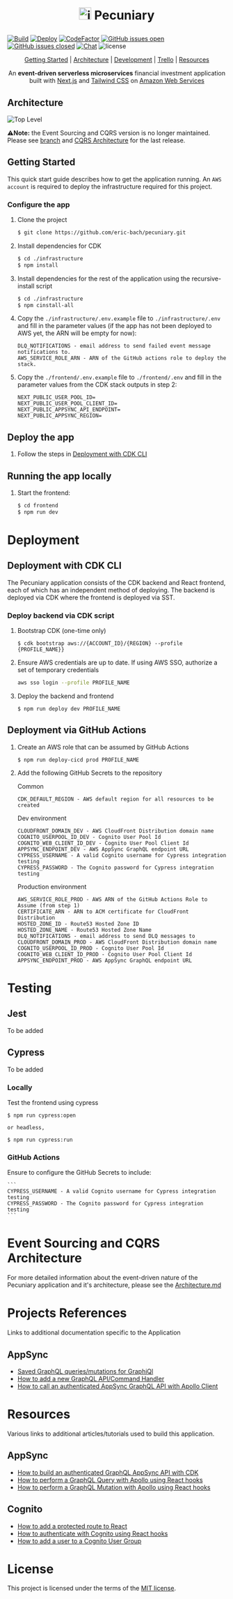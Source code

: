 <h1 align="center">
  <p align="center">
    <img src="references/diagrams/icon.png" height="28" width="28" alt="icon">
    Pecuniary
  </p>
</h1>

[![Build](https://github.com/eric-bach/pecuniary/actions/workflows/test.yml/badge.svg)](https://github.com/eric-bach/pecuniary/actions/workflows/test.yml)
[![Deploy](https://github.com/eric-bach/pecuniary/actions/workflows/deploy.yml/badge.svg)](https://github.com/eric-bach/pecuniary/actions/workflows/deploy.yml)
[![CodeFactor](https://www.codefactor.io/repository/github/eric-bach/pecuniary/badge)](https://www.codefactor.io/repository/github/eric-bach/pecuniary)
[![GitHub issues open](https://img.shields.io/github/issues/eric-bach/pecuniary.svg?maxAge=2592000)](https://github.com/eric-bach/pecuniary/issues?q=is%3Aopen+is%3Aissue) [![GitHub issues closed](https://img.shields.io/github/issues-closed-raw/eric-bach/pecuniary.svg?maxAge=2592000)](https://github.com/eric-bach/pecuniary/issues?q=is%3Aissue+is%3Aclosed)
[![Chat](https://img.shields.io/gitter/room/pecuniary/community)](https://gitter.im/pecuniary/community) ![license](https://img.shields.io/badge/license-MIT-blue.svg)

<p align="center">
  <a href="#getting-started">Getting Started</a> |
  <a href="ARCHITECTURE.md">Architecture</a> |
  <a href="#deployment">Development</a> |
  <a href="https://trello.com/b/7lA2gwTs/pecuniary">Trello</a> |
  <a href="#project-resources">Resources</a>
</p>

<p align="center">
  An <strong>event-driven serverless microservices</strong> financial investment application built with <a href="https://nextjs.org">Next.js</a> and <a href="https://tailwindcss.com">Tailwind CSS</a> on <a href="https://aws.amazon.com">Amazon Web Services</a>
</p>

## Architecture

![Top Level](references/diagrams/toplevel.jpg)

⚠️<strong>Note:</strong> the Event Sourcing and CQRS version is no longer maintained. Please see <a href="https://github.com/eric-bach/pecuniary/tree/cqrs-v1">branch</a> and <a href="https://github.com/eric-bach/pecuniary/blob/cqrs-v1/ARCHITECTURE.md">CQRS Architecture</a> for the last release.

## Getting Started

This quick start guide describes how to get the application running. An `AWS account` is required to deploy the infrastructure required for this project.

### Configure the app

1.  Clone the project

    ```bash
    $ git clone https://github.com/eric-bach/pecuniary.git
    ```

2.  Install dependencies for CDK

    ```bash
    $ cd ./infrastructure
    $ npm install
    ```

3.  Install dependencies for the rest of the application using the recursive-install script

    ```bash
    $ cd ./infrastructure
    $ npm cinstall-all
    ```

4.  Copy the `./infrastructure/.env.example` file to `./infrastructure/.env` and fill in the parameter values (if the app has not been deployed to AWS yet, the ARN will be empty for now):

    ```
    DLQ_NOTIFICATIONS - email address to send failed event message notifications to.
    AWS_SERVICE_ROLE_ARN - ARN of the GitHub actions role to deploy the stack.
    ```

5.  Copy the `./frontend/.env.example` file to `./frontend/.env` and fill in the parameter values from the CDK stack outputs in step 2:

    ```
    NEXT_PUBLIC_USER_POOL_ID=
    NEXT_PUBLIC_USER_POOL_CLIENT_ID=
    NEXT_PUBLIC_APPSYNC_API_ENDPOINT=
    NEXT_PUBLIC_APPSYNC_REGION=
    ```

## Deploy the app

1.  Follow the steps in [Deployment with CDK CLI](#deployment-with-cdk-cli)

## Running the app locally

1.  Start the frontend:

    ```bash
    $ cd frontend
    $ npm run dev
    ```

# Deployment

## Deployment with CDK CLI

The Pecuniary application consists of the CDK backend and React frontend, each of which has an independent method of deploying. The backend is deployed via CDK where the frontend is deployed via SST.

### Deploy backend via CDK script

1. Bootstrap CDK (one-time only)

   ```
   $ cdk bootstrap aws://{ACCOUNT_ID}/{REGION} --profile {PROFILE_NAME}}
   ```

2. Ensure AWS credentials are up to date. If using AWS SSO, authorize a set of temporary credentials

   ```bash
   aws sso login --profile PROFILE_NAME
   ```

3. Deploy the backend and frontend

   ```
   $ npm run deploy dev PROFILE_NAME
   ```

## Deployment via GitHub Actions

1. Create an AWS role that can be assumed by GitHub Actions

   ```
   $ npm run deploy-cicd prod PROFILE_NAME
   ```

2. Add the following GitHub Secrets to the repository

   Common

   ```
   CDK_DEFAULT_REGION - AWS default region for all resources to be created
   ```

   Dev environment

   ```
   CLOUDFRONT_DOMAIN_DEV - AWS CloudFront Distribution domain name
   COGNITO_USERPOOL_ID_DEV - Cognito User Pool Id
   COGNITO_WEB_CLIENT_ID_DEV - Cognito User Pool Client Id
   APPSYNC_ENDPOINT_DEV - AWS AppSync GraphQL endpoint URL
   CYPRESS_USERNAME - A valid Cognito username for Cypress integration testing
   CYPRESS_PASSWORD - The Cognito password for Cypress integration testing
   ```

   Production environment

   ```
   AWS_SERVICE_ROLE_PROD - AWS ARN of the GitHub Actions Role to Assume (from step 1)
   CERTIFICATE_ARN - ARN to ACM certificate for CloudFront Distribution
   HOSTED_ZONE_ID - Route53 Hosted Zone ID
   HOSTED_ZONE_NAME - Route53 Hosted Zone Name
   DLQ_NOTIFICATIONS - email address to send DLQ messages to
   CLOUDFRONT_DOMAIN_PROD - AWS CloudFront Distribution domain name
   COGNITO_USERPOOL_ID_PROD - Cognito User Pool Id
   COGNITO_WEB_CLIENT_ID_PROD - Cognito User Pool Client Id
   APPSYNC_ENDPOINT_PROD - AWS AppSync GraphQL endpoint URL
   ```

# Testing

## Jest

To be added

## Cypress

To be added

### Locally

Test the frontend using cypress

```
$ npm run cypress:open

or headless,

$ npm run cypress:run
```

### GitHub Actions

Ensure to configure the GitHub Secrets to include:

    ```
    CYPRESS_USERNAME - A valid Cognito username for Cypress integration testing
    CYPRESS_PASSWORD - The Cognito password for Cypress integration testing
    ```

# Event Sourcing and CQRS Architecture

For more detailed information about the event-driven nature of the Pecuniary application and it's architecture, please see the [Architecture.md](ARCHITECTURE.md)

# Projects References

Links to additional documentation specific to the Application

## AppSync

- [Saved GraphQL queries/mutations for GraphiQl](docs/GraphQL.md)
- [How to add a new GraphQL API/Command Handler](docs/CommandHandler.md)
- [How to call an authenticated AppSync GraphQL API with Apollo Client](docs/ApolloClient.md)

# Resources

Various links to additional articles/tutorials used to build this application.

## AppSync

- [How to build an authenticated GraphQL AppSync API with CDK](https://github.com/dabit3/build-an-authenticated-api-with-cdk)
- [How to perform a GraphQL Query with Apollo using React hooks](https://www.yannisspyrou.com/querying-app-sync-using-react-hooks)
- [How to perform a GraphQL Mutation with Apollo using React hooks](https://www.qualityology.com/tech/connect-to-existing-aws-appsync-api-from-a-react-application/)

## Cognito

- [How to add a protected route to React](https://dev.to/olumidesamuel_/implementing-protected-route-and-authentication-in-react-js-3cl4)
- [How to authenticate with Cognito using React hooks](https://github.com/DevAscend/YT-AWS-Cognito-React-Tutorials)
- [How to add a user to a Cognito User Group](https://bobbyhadz.com/blog/aws-cognito-add-user-to-group)

# License

This project is licensed under the terms of the [MIT license](/LICENSE).
